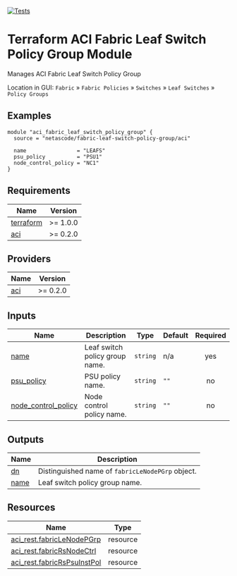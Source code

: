 <!-- BEGIN_TF_DOCS -->
[![Tests](https://github.com/netascode/terraform-aci-scaffolding/actions/workflows/test.yml/badge.svg)](https://github.com/netascode/terraform-aci-scaffolding/actions/workflows/test.yml)

# Terraform ACI Fabric Leaf Switch Policy Group Module

Manages ACI Fabric Leaf Switch Policy Group

Location in GUI:
`Fabric` » `Fabric Policies` » `Switches` » `Leaf Switches` » `Policy Groups`

## Examples

```hcl
module "aci_fabric_leaf_switch_policy_group" {
  source = "netascode/fabric-leaf-switch-policy-group/aci"

  name                = "LEAFS"
  psu_policy          = "PSU1"
  node_control_policy = "NC1"
}

```

## Requirements

| Name | Version |
|------|---------|
| <a name="requirement_terraform"></a> [terraform](#requirement\_terraform) | >= 1.0.0 |
| <a name="requirement_aci"></a> [aci](#requirement\_aci) | >= 0.2.0 |

## Providers

| Name | Version |
|------|---------|
| <a name="provider_aci"></a> [aci](#provider\_aci) | >= 0.2.0 |

## Inputs

| Name | Description | Type | Default | Required |
|------|-------------|------|---------|:--------:|
| <a name="input_name"></a> [name](#input\_name) | Leaf switch policy group name. | `string` | n/a | yes |
| <a name="input_psu_policy"></a> [psu\_policy](#input\_psu\_policy) | PSU policy name. | `string` | `""` | no |
| <a name="input_node_control_policy"></a> [node\_control\_policy](#input\_node\_control\_policy) | Node control policy name. | `string` | `""` | no |

## Outputs

| Name | Description |
|------|-------------|
| <a name="output_dn"></a> [dn](#output\_dn) | Distinguished name of `fabricLeNodePGrp` object. |
| <a name="output_name"></a> [name](#output\_name) | Leaf switch policy group name. |

## Resources

| Name | Type |
|------|------|
| [aci_rest.fabricLeNodePGrp](https://registry.terraform.io/providers/netascode/aci/latest/docs/resources/rest) | resource |
| [aci_rest.fabricRsNodeCtrl](https://registry.terraform.io/providers/netascode/aci/latest/docs/resources/rest) | resource |
| [aci_rest.fabricRsPsuInstPol](https://registry.terraform.io/providers/netascode/aci/latest/docs/resources/rest) | resource |
<!-- END_TF_DOCS -->